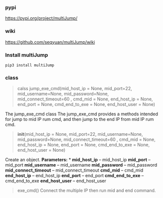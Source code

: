 ### pypi
https://pypi.org/project/multiJump/
### wiki
https://github.com/seqyuan/multiJump/wiki
### Install multiJump
`pip3 install multiJump`
### class

> calss jump_exe_cmd(mid_host_ip = None, mid_port=22, mid_username=None, mid_password=None, mid_connect_timeout=60 , cmd_mid = None, end_host_ip = None, end_port = None, cmd_end_to_exe = None, end_host_user = None)

The jump_exe_cmd class
The jump_exe_cmd provides a methods intended for jump to mid IP rum cmd, and then jump to the end IP from mid IP rum cmd.
> __init__(mid_host_ip = None, mid_port=22, mid_username=None, mid_password=None, mid_connect_timeout=60 , cmd_mid = None, end_host_ip = None, end_port = None, cmd_end_to_exe = None, end_host_user = None)

Create an object.
**Parameters:** * **mid_host_ip** – mid_host_ip
                  **mid_port** – mid_port
                  **mid_username** – mid_username
                  **mid_password** – mid_password
                  **mid_connect_timeout** – mid_connect_timeout
                  **cmd_mid** – cmd_mid
                  **end_host_ip** – end_host_ip
                  **end_port** – end_port
                  **cmd_end_to_exe** – cmd_end_to_exe
                  **end_host_user** – end_host_user
> exe_cmd()
Connect the multiple IP then run mid and end command.


